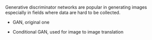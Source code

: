 Generative discriminator networks are popular in generating images especially in fields where data are hard to be collected.

- GAN, original one

- Conditional GAN, used for image to image translation

